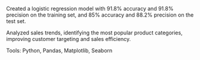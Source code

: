 Created a logistic regression model with 91.8% accuracy and 91.8% precision on the training set, and 85% accuracy and 88.2% precision on the test set.

Analyzed sales trends, identifying the most popular product categories, improving customer targeting and sales efficiency.

Tools: Python, Pandas, Matplotlib, Seaborn
